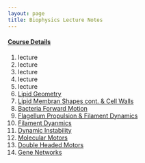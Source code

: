 ```yaml
---
layout: page
title: Biophysics Lecture Notes
---
```


#### [Course Details](http://www.physics.purdue.edu/academic-programs/courses/course_detail.php?SEM=spring2015&c=phys570J) 

1. lecture
2. lecture
3. lecture
4. lecture
5. lecture
6. [Lipid Geometry](/lecture6/)
7. [Lipid Membran Shapes cont. & Cell Walls](/lecture7/)
8. [Bacteria Forward Motion](/lecture8/)
9. [Flagellum Propulsion & Filament Dynamics](/lecture9/)
10. [Filament Dyanmics](/lecture10/)
11. [Dynamic Instability](/lecture11/)
12. [Molecular Motors](/lecture12/)
13. [Double Headed Motors](/lecture13/)
14. [Gene Networks](/lecture14/)
